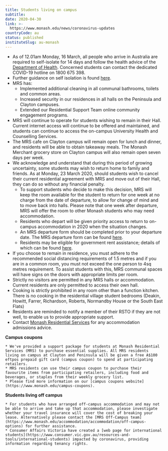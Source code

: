 ```yaml
---
title: Students living on campus
subtitle: 
date: 2020-04-30
link: >-
  https://www.monash.edu/news/coronavirus-updates
countryCode: au
status: published
instituteSlug: au-monash
---
```

  * As of 12.01am Monday, 16 March, all people who arrive in Australia are required to self-isolate for 14 days and follow the health advice of the [Department of Health](https://www.health.gov.au/health-topics/novel-coronavirus-2019-ncov). Concerned students can contact the dedicated COVID-19 hotline on 1800 675 398.
  * Further guidance on self isolation is found [here](https://www.health.gov.au/news/health-alerts/novel-coronavirus-2019-ncov-health-alert/how-to-protect-yourself-and-others-from-coronavirus-covid-19/self-isolation-self-quarantine-for-coronavirus-covid-19).
  * MRS has: 
    * Implemented additional cleaning in all communal bathrooms, toilets and common areas.
    * Increased security in our residences in all halls on the Peninsula and Clayton campuses.
    * Extended our Residential Support Team online community engagement programs.
  * MRS will continue to operate for students wishing to remain in their Hall. Current internet access will continue to be offered and maintained, and students can continue to access the on-campus University Health and Counselling Services.
  * The MRS cafe on Clayton campus will remain open for lunch and dinner, and residents will be able to obtain takeaway meals. The Monash Merchant grocery store on Clayton campus will also remain open seven days per week.
  * We acknowledge and understand that during this period of growing uncertainty, some students may wish to return home to family and friends. As at Monday, 23 March 2020, should students wish to cancel their current residential agreement with MRS and move out of their Hall, they can do so without any financial penalty. 
    * To support students who decide to make this decision, MRS will keep the room available for the student to return for one week at no charge from the date of departure, to allow for change of mind and to move back into halls. Please note that one week after departure, MRS will offer the room to other Monash students who may need accommodation.
    * Residents who depart will be given priority access to return to on-campus accommodation in 2020 when the situation changes.
    * An MRS departure form should be completed prior to your departure date. The MRS departure form can be found [here](https://docs.google.com/forms/d/e/1FAIpQLSdIopLk25ss_TagGqrlzfELNWmD9nUpuNhWNuDamhlV6OpxaQ/viewform%20%20).
    * Residents may be eligible for government rent assistance; details of which can be found [here](https://www.servicesaustralia.gov.au/individuals/services/centrelink/rent-assistance).
  * If you choose to remain in residence, you must adhere to the recommended social distancing requirements of 1.5 metres and if you are in a common room, you must not exceed the one person to 4sq metres requirement. To assist students with this, MRS communal spaces will have signs on the doors with appropriate limits per room.
  * Strictly no visitors are permitted in any MRS halls or accommodation. Current residents are only permitted to access their own hall.
  * Cooking is strictly prohibited in any room other than a function kitchen. There is no cooking in the residential village student bedrooms (Deakin, Howitt, Farrer, Richardson, Roberts, Normandby House or the South East Flats)
  * Residents are reminded to notify a member of their RSTO if they are not well, to enable us to provide appropriate support.
  * Contact [Monash Residential Services](https://www.monash.edu/accommodation/contact) for any accommodation admissions advice.

 **Campus coupons**

    * We've provided a support package for students at Monash Residential Services (MRS) to purchase essential supplies. All MRS residents living on campus at Clayton and Peninsula will be given a free A$100 eftpos prepaid gift card (campus coupon) to spend at participating retailers.
    * MRS residents can use their campus coupon to purchase their favourite items from participating retailers, including food and beverages, or staples from their weekly grocery list.
    * Please find more information on our [campus coupons website](https://www.monash.edu/campus-coupons).

 **Students living off campus**

    * For students who have arranged off-campus accommodation and may not be able to arrive and take up that accommodation, please investigate whether your travel insurance will cover the cost of breaking your lease. Alternatively please contact the [MRS Off-Campus team](https://www.monash.edu/accommodation/accommodation/off-campus-options) for further assistance.
    * Consumer Affairs Victoria have created a [web page for international students](https://www.consumer.vic.gov.au/resources-and-tools/international-students) impacted by coronavirus, providing information regarding tenancy rights.


